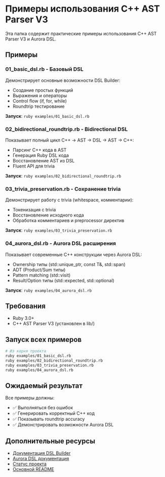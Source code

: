 # Примеры использования C++ AST Parser V3

Эта папка содержит практические примеры использования C++ AST Parser V3 и Aurora DSL.

## Примеры

### 01_basic_dsl.rb - Базовый DSL
Демонстрирует основные возможности DSL Builder:
- Создание простых функций
- Выражения и операторы
- Control flow (if, for, while)
- Roundtrip тестирование

**Запуск**: `ruby examples/01_basic_dsl.rb`

### 02_bidirectional_roundtrip.rb - Bidirectional DSL
Показывает полный цикл C++ → AST → DSL → AST → C++:
- Парсинг C++ кода в AST
- Генерация Ruby DSL кода
- Восстановление AST из DSL
- Fluent API для trivia

**Запуск**: `ruby examples/02_bidirectional_roundtrip.rb`

### 03_trivia_preservation.rb - Сохранение trivia
Демонстрирует работу с trivia (whitespace, комментарии):
- Токенизация с trivia
- Восстановление исходного кода
- Обработка комментариев и preprocessor директив

**Запуск**: `ruby examples/03_trivia_preservation.rb`

### 04_aurora_dsl.rb - Aurora DSL расширения
Показывает современные C++ конструкции через Aurora DSL:
- Ownership типы (std::unique_ptr, const T&, std::span)
- ADT (Product/Sum типы)
- Pattern matching (std::visit)
- Result/Option типы (std::expected, std::optional)

**Запуск**: `ruby examples/04_aurora_dsl.rb`

## Требования

- Ruby 3.0+
- C++ AST Parser V3 (установлен в lib/)

## Запуск всех примеров

```bash
# Из корня проекта
ruby examples/01_basic_dsl.rb
ruby examples/02_bidirectional_roundtrip.rb
ruby examples/03_trivia_preservation.rb
ruby examples/04_aurora_dsl.rb
```

## Ожидаемый результат

Все примеры должны:
- ✅ Выполняться без ошибок
- ✅ Генерировать корректный C++ код
- ✅ Показывать roundtrip accuracy
- ✅ Демонстрировать возможности Aurora DSL

## Дополнительные ресурсы

- [Документация DSL Builder](../docs/DSL_BUILDER.md)
- [Aurora DSL документация](../docs/AURORA_DSL.md)
- [Статус проекта](../docs/PROJECT_STATUS.md)
- [Основной README](../README.md)
